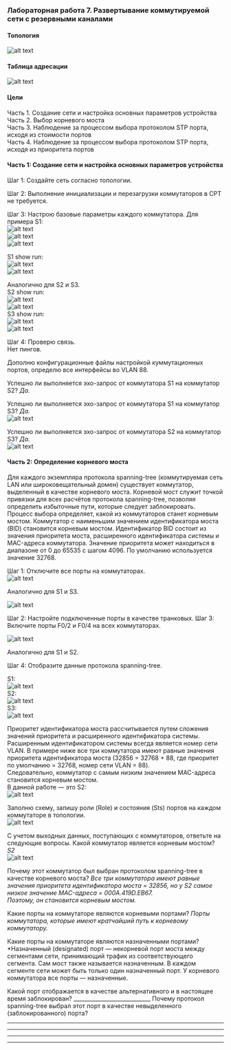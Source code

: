### Лабораторная работа 7. Развертывание коммутируемой сети с резервными каналами

#### Топология 
![alt text](https://github.com/elborisova3009/otus-networks/blob/master/labs/lab7/%D0%A1%D0%BA%D1%80%D0%B8%D0%BD%D1%88%D0%BE%D1%82%2021-10-2022%20114403.jpg)

#### Таблица адресации
![alt text](https://github.com/elborisova3009/otus-networks/blob/master/labs/lab7/%D0%A1%D0%BA%D1%80%D0%B8%D0%BD%D1%88%D0%BE%D1%82%2021-10-2022%20114706-1.jpg)

#### Цели
Часть 1. Создание сети и настройка основных параметров устройства  
Часть 2. Выбор корневого моста  
Часть 3. Наблюдение за процессом выбора протоколом STP порта, исходя из стоимости портов  
Часть 4. Наблюдение за процессом выбора протоколом STP порта, исходя из приоритета портов  

#### Часть 1:	Создание сети и настройка основных параметров устройства

Шаг 1:	Создайте сеть согласно топологии.







Шаг 2:	Выполнение инициализации и перезагрузки коммутаторов в CPT не требуется.

Шаг 3:	Настрою базовые параметры каждого коммутатора. Для примера S1:  
![alt text](https://github.com/elborisova3009/otus-networks/blob/master/labs/lab7/%D0%A1%D0%BA%D1%80%D0%B8%D0%BD%D1%88%D0%BE%D1%82%2021-10-2022%20125135.jpg)  
![alt text](https://github.com/elborisova3009/otus-networks/blob/master/labs/lab7/%D0%A1%D0%BA%D1%80%D0%B8%D0%BD%D1%88%D0%BE%D1%82%2021-10-2022%20125932.jpg)  
![alt text](https://github.com/elborisova3009/otus-networks/blob/master/labs/lab7/%D0%A1%D0%BA%D1%80%D0%B8%D0%BD%D1%88%D0%BE%D1%82%2021-10-2022%20125951.jpg)

S1 show run:  
![alt text](https://github.com/elborisova3009/otus-networks/blob/master/labs/lab7/%D0%A1%D0%BA%D1%80%D0%B8%D0%BD%D1%88%D0%BE%D1%82%2021-10-2022%20130211.jpg)  
![alt text](https://github.com/elborisova3009/otus-networks/blob/master/labs/lab7/%D0%A1%D0%BA%D1%80%D0%B8%D0%BD%D1%88%D0%BE%D1%82%2021-10-2022%20130227.jpg)

Аналогично для S2 и S3.  
S2 show run:   
![alt text](https://github.com/elborisova3009/otus-networks/blob/master/labs/lab7/%D0%A1%D0%BA%D1%80%D0%B8%D0%BD%D1%88%D0%BE%D1%82%2021-10-2022%20131627.jpg)  
![alt text](https://github.com/elborisova3009/otus-networks/blob/master/labs/lab7/%D0%A1%D0%BA%D1%80%D0%B8%D0%BD%D1%88%D0%BE%D1%82%2021-10-2022%20131639.jpg)  
S3 show run:      
![alt text](https://github.com/elborisova3009/otus-networks/blob/master/labs/lab7/%D0%A1%D0%BA%D1%80%D0%B8%D0%BD%D1%88%D0%BE%D1%82%2021-10-2022%20141520.jpg)   
![alt text](https://github.com/elborisova3009/otus-networks/blob/master/labs/lab7/%D0%A1%D0%BA%D1%80%D0%B8%D0%BD%D1%88%D0%BE%D1%82%2021-10-2022%20141532.jpg)

Шаг 4:	Проверю связь.  
Нет пингов.

Дополню конфигурационные файлы настройкой куммутационных портов, определю все интерфейсы во VLAN 88.

Успешно ли выполняется эхо-запрос от коммутатора S1 на коммутатор S2? *Да.*  

Успешно ли выполняется эхо-запрос от коммутатора S1 на коммутатор S3? *Да.*  
![alt text](https://github.com/elborisova3009/otus-networks/blob/master/labs/lab7/%D0%A1%D0%BA%D1%80%D0%B8%D0%BD%D1%88%D0%BE%D1%82%2021-10-2022%20144526.jpg)  


Успешно ли выполняется эхо-запрос от коммутатора S2 на коммутатор S3?	*Да.*    
![alt text](https://github.com/elborisova3009/otus-networks/blob/master/labs/lab7/%D0%A1%D0%BA%D1%80%D0%B8%D0%BD%D1%88%D0%BE%D1%82%2021-10-2022%20145150.jpg)  

#### Часть 2:	Определение корневого моста  
Для каждого экземпляра протокола spanning-tree (коммутируемая сеть LAN или широковещательный домен) существует коммутатор, выделенный в качестве корневого моста. Корневой мост служит точкой привязки для всех расчётов протокола spanning-tree, позволяя определить избыточные пути, которые следует заблокировать.  
Процесс выбора определяет, какой из коммутаторов станет корневым мостом. Коммутатор с наименьшим значением идентификатора моста (BID) становится корневым мостом. Идентификатор BID состоит из значения приоритета моста, расширенного идентификатора системы и MAC-адреса коммутатора. Значение приоритета может находиться в диапазоне от 0 до 65535 с шагом 4096. По умолчанию используется значение 32768.  

Шаг 1:	Отключите все порты на коммутаторах.  
![alt text](https://github.com/elborisova3009/otus-networks/blob/master/labs/lab7/%D0%A1%D0%BA%D1%80%D0%B8%D0%BD%D1%88%D0%BE%D1%82%2021-10-2022%20150145-1.jpg)  

Аналогично для S1 и S3. 

![alt text](https://github.com/elborisova3009/otus-networks/blob/master/labs/lab7/%D0%A1%D0%BA%D1%80%D0%B8%D0%BD%D1%88%D0%BE%D1%82%2021-10-2022%20150348.jpg)

Шаг 2:	Настройте подключенные порты в качестве транковых.
Шаг 3:	Включите порты F0/2 и F0/4 на всех коммутаторах.

![alt text](https://github.com/elborisova3009/otus-networks/blob/master/labs/lab7/%D0%A1%D0%BA%D1%80%D0%B8%D0%BD%D1%88%D0%BE%D1%82%2021-10-2022%20154046.jpg)  

Аналогично для S1 и S2. 

Шаг 4:	Отобразите данные протокола spanning-tree.

S1:  
![alt text](https://github.com/elborisova3009/otus-networks/blob/master/labs/lab7/%D0%A1%D0%BA%D1%80%D0%B8%D0%BD%D1%88%D0%BE%D1%82%2021-10-2022%20160134.jpg)  
S2:  
![alt text](https://github.com/elborisova3009/otus-networks/blob/master/labs/lab7/%D0%A1%D0%BA%D1%80%D0%B8%D0%BD%D1%88%D0%BE%D1%82%2021-10-2022%20160145.jpg)  
S3:  
![alt text](https://github.com/elborisova3009/otus-networks/blob/master/labs/lab7/%D0%A1%D0%BA%D1%80%D0%B8%D0%BD%D1%88%D0%BE%D1%82%2021-10-2022%20160159.jpg)

Приоритет идентификатора моста рассчитывается путем сложения значений приоритета и расширенного идентификатора системы.  
Расширенным идентификатором системы всегда является номер сети VLAN. В примере ниже все три коммутатора имеют равные значения приоритета идентификатора моста (32856 = 32768 + 88, где приоритет по умолчанию = 32768, номер сети VLAN = 88).  
Следовательно, коммутатор с самым низким значением MAC-адреса становится корневым мостом.  
В данной работе — это S2:  
![alt text](https://github.com/elborisova3009/otus-networks/blob/master/labs/lab7/%D0%A1%D0%BA%D1%80%D0%B8%D0%BD%D1%88%D0%BE%D1%82%2021-10-2022%20161846.jpg)  

Заполню схему, запишу роли (Role) и состояния (Sts) портов на каждом коммутаторе в топологии.  
![alt text](https://github.com/elborisova3009/otus-networks/blob/master/labs/lab7/%D0%A1%D0%BA%D1%80%D0%B8%D0%BD%D1%88%D0%BE%D1%82%2024-10-2022%20163928.jpg)  

С учетом выходных данных, поступающих с коммутаторов, ответьте на следующие вопросы.
Какой коммутатор является корневым мостом? *S2*   
![alt text](https://github.com/elborisova3009/otus-networks/blob/master/labs/lab7/%D0%A1%D0%BA%D1%80%D0%B8%D0%BD%D1%88%D0%BE%D1%82%2024-10-2022%20164447.jpg)  

Почему этот коммутатор был выбран протоколом spanning-tree в качестве корневого моста?
*Все три коммутатора имеют равные значения приоритета идентификатора моста = 32856, но у S2 самое низкое значение MAC-адреса = 000A.419D.EB67.  
Поэтому, он становится корневым мостом.*   

Какие порты на коммутаторе являются корневыми портами? *Порты коммутатора, которые имеют кратчайший путь к корневому коммутатору.*  

Какие порты на коммутаторе являются назначенными портами? *Назначенный (designated) порт — некорневой порт моста между сегментами сети, принимающий трафик из соответствующего сегмента. Сам мост также называется назначенным. В каждом сегменте сети может быть только один назначенный порт. У корневого коммутатора все порты — назначенные. 

Какой порт отображается в качестве альтернативного и в настоящее время заблокирован? ____________________________
Почему протокол spanning-tree выбрал этот порт в качестве невыделенного (заблокированного) порта?
_______________________________________________________________________________________
_______________________________________________________________________________________
_______________________________________________________________________________________
_______________________________________________________________________________________























